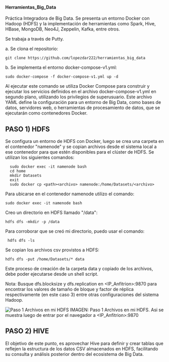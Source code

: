 #### Herramientas_Big_Data
Práctica Integradora de Big Data. 
Se presenta un entorno Docker con Hadoop (HDFS) y la implementación de herramientas como Spark, Hive, HBase, MongoDB, Neo4J, Zeppelin, Kafka, entre otros. 

Se trabaja a través de Putty.

a. Se clona el repositorio:

   ``` git clone https://github.com/lopezdar222/herramientas_big_data ```

b. Se implementa el entorno docker-compose-v1.yml:

   ``` sudo docker-compose -f docker-compose-v1.yml up -d ```


Al ejecutar este comando se utiliza Docker Compose para construir y ejecutar los servicios definidos en el archivo docker-compose-v1.yml en segundo plano, utilizando los privilegios de superusuario. Este archivo YAML define la configuración para un entorno de Big Data, como bases de datos, servidores web, o herramientas de procesamiento de datos, que se ejecutarán como contenedores Docker.

## PASO 1) HDFS

Se configura un entorno de HDFS con Docker, luego se crea una carpeta en el contenedor "namenode" y se copian archivos desde el sistema local a ese contenedor para que estén disponibles para el clúster de HDFS. Se utilizan los siguientes comandos:

```
  sudo docker exec -it namenode bash
  cd home
  mkdir Datasets
  exit
  sudo docker cp <path><archivo> namenode:/home/Datasets/<archivo>
``` 

Para ubicarse en el contenedor namenode utilizo el comando:

 ``` sudo docker exec -it namenode bash ```

Creo un directorio en HDFS llamado "/data":

 ``` hdfs dfs -mkdir -p /data ```

Para corroborar que se creó mi directorio, puedo usar el comando:

  ```  hdfs dfs -ls ```

Se copian los archivos csv provistos a HDFS:

 ``` hdfs dfs -put /home/Datasets/* data ```


Este proceso de creación de la carpeta data y copiado de los archivos, debe poder ejecutarse desde un shell script.

Nota: Busque dfs.blocksize y dfs.replication en <IP_Anfitrion>:9870 para encontrar los valores de tamaño de bloque y factor de réplica respectivamente (en este caso 3) entre otras configuraciones del sistema Hadoop.

![Paso 1 Archivos en mi HDFS](https://github.com/EliLarregola/Herramientas_Big_Data/assets/91983204/6e13e7ab-b1cd-4401-a1af-cf5e7adbfc10)
IMAGEN: Paso 1 Archivos en mi HDFS. Asi se muestra luego de entrar por el navegador a <IP_Anfitrion>:9870

## PASO 2) HIVE

El objetivo de este punto, es aprovechar Hive para definir y crear tablas que reflejen la estructura de los datos CSV almacenados en HDFS, facilitando su consulta y análisis posterior dentro del ecosistema de Big Data.


